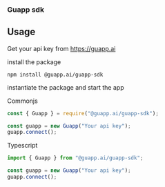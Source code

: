 ### Guapp sdk

## Usage

Get your api key from https://guapp.ai

install the package

`npm install @guapp.ai/guapp-sdk`

instantiate the package and start the app

Commonjs

```javascript
const { Guapp } = require("@guapp.ai/guapp-sdk");

const guapp = new Guapp("Your api key");
guapp.connect();
```

Typescript

```typescript
import { Guapp } from "@guapp.ai/guapp-sdk";

const guapp = new Guapp("Your api key");
guapp.connect();
```
